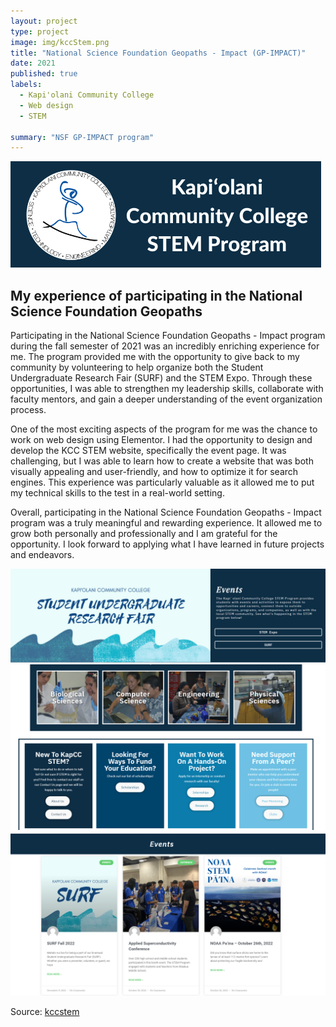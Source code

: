 ```yaml
---
layout: project
type: project
image: img/kccStem.png
title: "National Science Foundation Geopaths - Impact (GP-IMPACT)"
date: 2021
published: true
labels:
  - Kapi'olani Community College
  - Web design
  - STEM
  
summary: "NSF GP-IMPACT program"
---
```

<img class="img-fluid" src="../img/KapCC-STEM-Long-Logo.png">

## My experience of participating in the National Science Foundation Geopaths

Participating in the National Science Foundation Geopaths - Impact program during the fall semester of 2021 was an incredibly enriching experience for me. The program provided me with the opportunity to give back to my community by volunteering to help organize both the Student Undergraduate Research Fair (SURF) and the STEM Expo. Through these opportunities, I was able to strengthen my leadership skills, collaborate with faculty mentors, and gain a deeper understanding of the event organization process.

One of the most exciting aspects of the program for me was the chance to work on web design using Elementor. I had the opportunity to design and develop the KCC STEM website, specifically the event page. It was challenging, but I was able to learn how to create a website that was both visually appealing and user-friendly, and how to optimize it for search engines. This experience was particularly valuable as it allowed me to put my technical skills to the test in a real-world setting.

Overall, participating in the National Science Foundation Geopaths - Impact program was a truly meaningful and rewarding experience. It allowed me to grow both personally and professionally and I am grateful for the opportunity. I look forward to applying what I have learned in future projects and endeavors.

<img class="img-fluid" src="../img/stem1.png">
<img class="img-fluid" src="../img/stem2.png">
<img class="img-fluid" src="../img/stem3.png">


Source: <a href="https://kccstem.com/"><i class="large kccstem icon"></i>kccstem</a>





